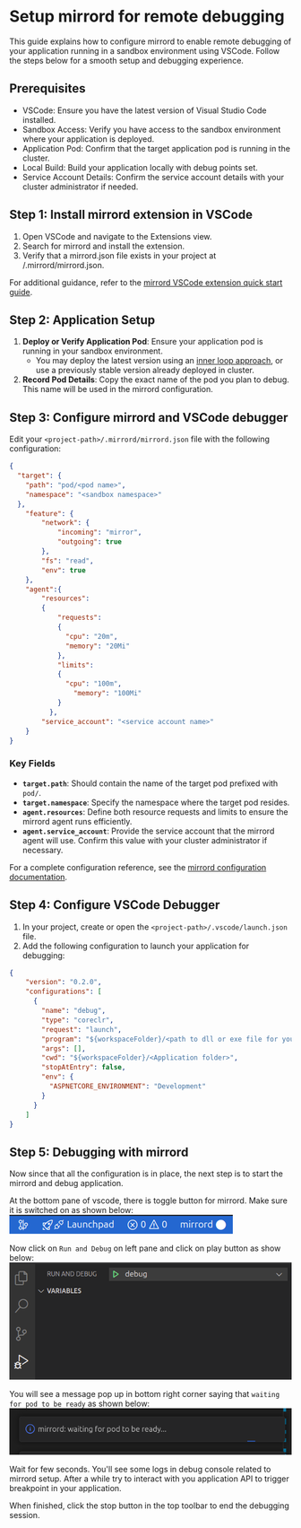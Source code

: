 # Setup mirrord for remote debugging

This guide explains how to configure mirrord to enable remote debugging of your application running in a sandbox environment using VSCode. Follow the steps below for a smooth setup and debugging experience.

## Prerequisites

- VSCode: Ensure you have the latest version of Visual Studio Code installed.
- Sandbox Access: Verify you have access to the sandbox environment where your application is deployed.
- Application Pod: Confirm that the target application pod is running in the cluster.
- Local Build: Build your application locally with debug points set.
- Service Account Details: Confirm the service account details with your cluster administrator if needed.


## Step 1: Install mirrord extension in VSCode

1. Open VSCode and navigate to the Extensions view.
1. Search for mirrord and install the extension.
1. Verify that a mirrord.json file exists in your project at <project-path>/.mirrord/mirrord.json.

For additional guidance, refer to the [mirrord VSCode extension quick start guide](https://mirrord.dev/docs/overview/quick-start/#vs-code-extension).

## Step 2: Application Setup

1. **Deploy or Verify Application Pod**:
Ensure your application pod is running in your sandbox environment.
    - You may deploy the latest version using an [inner loop approach](https://docs.stakater.com/saap/for-developers/tutorials/inner-loop/prepare-environment/prepare-env.html), or use a previously stable version already deployed in cluster.
1. **Record Pod Details**:
Copy the exact name of the pod you plan to debug. This name will be used in the mirrord configuration.

## Step 3: Configure mirrord and VSCode debugger

Edit your `<project-path>/.mirrord/mirrord.json` file with the following configuration:

```JSON
{
  "target": {
    "path": "pod/<pod name>",
    "namespace": "<sandbox namespace>"
  },
    "feature": {
        "network": {
            "incoming": "mirror",
            "outgoing": true
        },
        "fs": "read",
        "env": true
    },
    "agent":{
        "resources":
        {
            "requests":
            {
              "cpu": "20m",
              "memory": "20Mi"
            },
            "limits":
            {
              "cpu": "100m",
                "memory": "100Mi"
            }
          },
        "service_account": "<service account name>"
    }
}
```

### Key Fields

- **`target.path`**: Should contain the name of the target pod prefixed with `pod/`.
- **`target.namespace`**: Specify the namespace where the target pod resides.
- **`agent.resources`**: Define both resource requests and limits to ensure the mirrord agent runs efficiently.
- **`agent.service_account`**: Provide the service account that the mirrord agent will use. Confirm this value with your cluster administrator if necessary.

For a complete configuration reference, see the [mirrord configuration documentation](https://mirrord.dev/docs/reference/configuration/#root-complete).

## Step 4: Configure VSCode Debugger

1. In your project, create or open the `<project-path>/.vscode/launch.json` file.
1. Add the following configuration to launch your application for debugging:

```JSON
{
    "version": "0.2.0",
    "configurations": [
      {
        "name": "debug",
        "type": "coreclr",
        "request": "launch",
        "program": "${workspaceFolder}/<path to dll or exe file for your application>",
        "args": [],
        "cwd": "${workspaceFolder}/<Application folder>",
        "stopAtEntry": false,
        "env": {
          "ASPNETCORE_ENVIRONMENT": "Development"
        }
      }
    ]
}
```

## Step 5: Debugging with mirrord

Now since that all the configuration is in place, the next step is to start the mirrord and debug application.

At the bottom pane of vscode, there is toggle button for mirrord. Make sure it is switched on as shown below:
![Mirrord switch](../images/mirrord-switch.png)

Now click on `Run and Debug` on left pane and click on play button as show below:
![Run and Debug](../images/run-and-debug.png)

You will see a message pop up in bottom right corner saying that `waiting for pod to be ready` as shown below:
![mirrord-agent](../images/mirrord-agent.png)

Wait for few seconds. You'll see some logs in debug console related to mirrord setup. After a while try to interact with you application API to trigger breakpoint in your application.

When finished, click the stop button in the top toolbar to end the debugging session.
